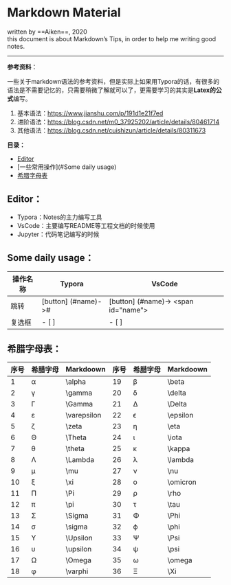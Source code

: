 # Markdown Material

written by ==Aiken==, 2020  
this document is about Markdown’s Tips, in order to help me writing good notes.

---
**参考资料**：

一些关于markdown语法的参考资料，但是实际上如果用Typora的话，有很多的语法是不需要记忆的，只需要稍微了解就可以了，更需要学习的其实是**Latex的公式**编写。

1. 基本语法：https://www.jianshu.com/p/191d1e21f7ed
2. 进阶语法：https://blog.csdn.net/m0_37925202/article/details/80461714
3. 其他语法：https://blog.csdn.net/cuishizun/article/details/80311673

**目录：**

- [Editor](#Editor)
- [一些常用操作](#Some daily usage)
- [希腊字母表](#希腊字母表)


## Editor：

- Typora：Notes的主力编写工具
- VsCode：主要编写README等工程文档的时候使用
- Jupyter：代码笔记编写的时候

## Some daily usage：

| 操作名称 | Typora              | VsCode                              |
| -------- | ------------------- | ----------------------------------- |
| 跳转     | [button] (#name)-># | [button] (#name)-> \<span id="name"\> |
| 复选框 | - [ ] | - [ ] |



## 希腊字母表：

| 序号 | 希腊字母 | Markdoown   | 序号 | 希腊字母 | Markdoown |
| ---- | -------- | ----------- | ---- | -------- | --------- |
| 1    | α        | \alpha      | 19   | β        | \beta     |
| 2    | γ        | \gamma      | 20   | δ        | \delta    |
| 3    | Γ        | \Gamma      | 21   | Δ        | \Delta    |
| 4    | ε        | \varepsilon | 22   | ϵ        | \epsilon  |
| 5    | ζ        | \zeta       | 23   | η        | \eta      |
| 6    | Θ        | \Theta      | 24   | ι        | \iota     |
| 7    | θ        | \theta      | 25   | κ        | \kappa    |
| 8    | Λ        | \Lambda     | 26   | λ        | \lambda   |
| 9    | μ        | \mu         | 27   | ν        | \nu       |
| 10   | ξ        | \xi         | 28   | ο        | \omicron  |
| 11   | Π        | \Pi         | 29   | ρ        | \rho      |
| 12   | π        | \pi         | 30   | τ        | \tau      |
| 13   | Σ        | \Sigma      | 31   | Φ        | \Phi      |
| 14   | σ        | \sigma      | 32   | ϕ        | \phi      |
| 15   | Υ        | \Upsilon    | 33   | Ψ        | \Psi      |
| 16   | υ        | \upsilon    | 34   | ψ        | \psi      |
| 17   | Ω        | \Omega      | 35   | ω        | \omega    |
| 18   | φ        | \varphi     | 36   | Ξ        | \Xi       |